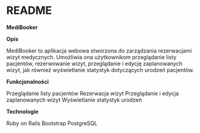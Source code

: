 # README

**MediBooker**

**Opis**

MediBooker to aplikacja webowa stworzona do zarządzania rezerwacjami wizyt medycznych. Umożliwia ona użytkownikom przeglądanie listy pacjentów, rezerwowanie wizyt, przeglądanie i edycję zaplanowanych wizyt, jak również wyświetlanie statystyk dotyczących urodzeń pacjentów.

**Funkcjonalności**

Przeglądanie listy pacjentów
Rezerwacja wizyt
Przeglądanie i edycja zaplanowanych wizyt
Wyświetlanie statystyk urodzeń

**Technologie**

Ruby on Rails
Bootstrap
PostgreSQL
